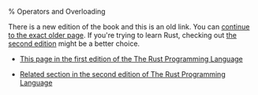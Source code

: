 % Operators and Overloading

There is a new edition of the book and this is an old link.
You can [continue to the exact older page][1].
If you're trying to learn Rust, checking out [the second edition][2] might be a better choice.

* [This page in the first edition of the The Rust Programming Language][1]

* [Related section in the second edition of The Rust Programming Language][2]


[1]: first-edition/operators-and-overloading.html
[2]: second-edition/ch19-03-advanced-traits.html#operator-overloading-and-default-type-parameters
